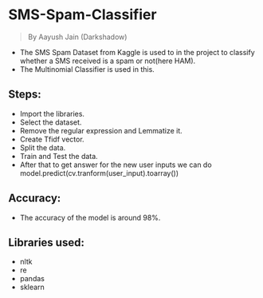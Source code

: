 # SMS-Spam-Classifier
> By Aayush Jain (Darkshadow)

* The SMS Spam Dataset from Kaggle is used to in the project to classify whether a SMS received is a spam or not(here HAM).
* The Multinomial Classifier is used in this.

## Steps:
* Import the libraries.
* Select the dataset.
* Remove the regular expression and Lemmatize it.
* Create Tfidf vector.
* Split the data.
* Train and Test the data.
* After that to get answer for the new user inputs we can do model.predict(cv.tranform(user_input).toarray())

## Accuracy:
* The accuracy of the model is around 98%.

## Libraries used:
* nltk
* re
* pandas
* sklearn
